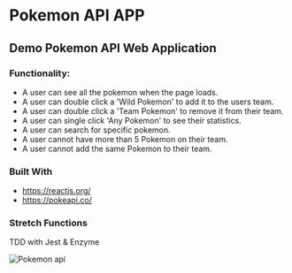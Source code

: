 # Pokemon API APP

## Demo Pokemon API Web Application 

### Functionality:


* A user can see all the pokemon when the page loads.
* A user can double click a 'Wild Pokemon' to add it to the users team.
* A user can double click a 'Team Pokemon' to remove it from their team.
* A user can single click 'Any Pokemon' to see their statistics.
* A user can search for specific pokemon.
* A user cannot have more than 5 Pokemon on their team.
* A user cannot add the same Pokemon to their team.

### Built With
* https://reactjs.org/
* https://pokeapi.co/


### Stretch Functions
TDD with Jest & Enzyme

![Pokemon api](https://user-images.githubusercontent.com/43518274/62435377-ea991380-b709-11e9-9ae8-780295d49f76.gif)
